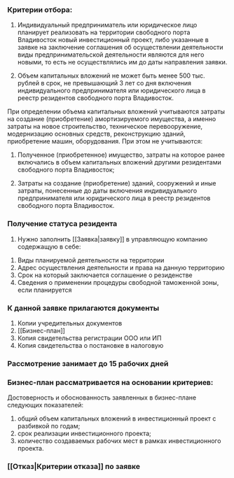 ### Критерии отбора:

1. Индивидуальный предприниматель или юридическое лицо планирует реализовать на территории свободного порта Владивосток новый инвестиционный проект, либо указанные в заявке на заключение соглашения об осуществлении деятельности виды предпринимательской деятельности являются для него новыми, то есть не осуществлялись им до даты направления заявки.

2. Объем капитальных вложений не может быть менее 500 тыс. рублей в срок, не превышающий 3 лет со дня включения индивидуального предпринимателя или юридического лица в реестр резидентов свободного порта Владивосток.

При определении объема капитальных вложений учитываются затраты на создание (приобретение) амортизируемого имущества, а именно затраты на новое строительство, техническое перевооружение, модернизацию основных средств, реконструкцию зданий, приобретение машин, оборудования. При этом не учитываются:

1) Полученное (приобретенное) имущество, затраты на которое ранее включались в объем капитальных вложений другими резидентами свободного порта Владивосток;

2) Затраты на создание (приобретение) зданий, сооружений и иные затраты, понесенные до даты включения индивидуального предпринимателя или юридического лица в реестр резидентов свободного порта Владивосток.

### Получение статуса резидента

1) Нужно заполнить [[Заявка|заявку]] в управляющую компанию содержащую в себе:
1. Виды планируемой деятельности на территории
2. Адрес осуществления деятельности и права на данную территорию
3. Срок на который заключается соглашение о резиденстве
4. Сведения о применении процедуры свободной таможенной зоны, если планируется

### К данной заявке прилагаются документы

1. Копии учредительных документов
2. [[Бизнес-план]]
3. Копия свидетельства регистрации ООО или ИП
4. Копия свидетельства о постановке в налоговую

### Рассмотрение занимает до 15 рабочих дней
### Бизнес-план рассматривается на основании критериев:

Достоверность и обоснованность заявленных в бизнес-плане следующих показателей:
1. общий объем капитальных вложений в инвестиционный проект с разбивкой по годам;
2. срок реализации инвестиционного проекта;
3. количество создаваемых рабочих мест в рамках инвестиционного проекта.

### [[Отказ|Критерии отказа]] по заявке